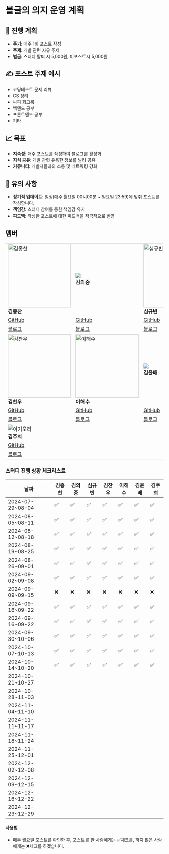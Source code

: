 # 블글의 의지 운영 계획


## 📅 진행 계획

* **주기**: 매주 1회 포스트 작성
* **주제**: 개발 관련 자유 주제
* **벌금**: 스터디 탈퇴 시 5,000원, 미포스트시 5,000원

## ✍️ 포스트 주제 예시

* 코딩테스트 문제 리뷰
* CS 정리
* 싸피 회고록
* 백엔드 공부
* 프론트엔드 공부
* 기타

## 📈 목표

* **지속성**: 매주 포스트를 작성하여 블로그를 활성화
* **지식 공유**: 개발 관련 유용한 정보를 널리 공유
* **커뮤니티**: 개발자들과의 소통 및 네트워킹 강화

## 📌 유의 사항

* **정기적 업데이트**: 일정(매주 월요일 00시00분 ~ 일요일 23:59)에 맞춰 포스트를 작성합니다.
* **책임감**: 스터디 참여를 통한 책임감 유지
* **피드백**: 작성한 포스트에 대한 피드백을 적극적으로 반영

## 멤버

|                                    |                                                            |                                        |
|------------------------------------|------------------------------------------------------------|----------------------------------------|
| <img src="https://github.com/user-attachments/assets/cd27d5ec-378f-4921-80e7-b6a803bad8fa" alt="김종찬" width="200"/> <br> **김종찬** | <img src="https://avatars.githubusercontent.com/u/158041455?s=400&u=fc13ed6012858317ec24822efc41b8b022810d7b&v=4"> <br> **김의중** | <img src="https://avatars.githubusercontent.com/u/89975936?v=4" alt="심규빈" width="200"/> <br> **심규빈**                           |
| [GitHub](https://github.com/jongchan0109) | [GitHub](https://github.com/kimdevspace) | [GitHub](https://github.com/SIM-GYUBIN) |
| [블로그](https://velog.io/@jongchan) | [블로그](https://ejk5148.tistory.com/) | [블로그](https://velog.io/@skb0516/posts) |
| <img src= "https://github.com/user-attachments/assets/fd99f301-a247-4394-b201-0d1668cac7e1" alt="김찬우" width="200" /><br> **김찬우** |<img src="https://static.some.co.kr/sometrend/attachments/content/dfdfe2bf-0922-490a-970b-14f1abb64fea/img10.jpg" alt="이해수" width="200"/><br> **이해수** | <img src="https://encrypted-tbn0.gstatic.com/images?q=tbn:ANd9GcTMBsSXW1q4YS0I0SpQaix1331q0QVeaRDkQw&s"> <br> **김윤배** |
| [GitHub](https://github.com/chanu2) | [GitHub](https://github.com/haesoooo) | [GitHub](https://github.com/kub938)|
| [블로그](https://velog.io/@chanu2/posts)| [블로그](https://velog.io/@haesooo/posts) |[블로그](https://velog.io/@kub938/posts) |
|  ![아기오리](https://github.com/user-attachments/assets/9e46cf14-7733-4ecf-8c96-201013bb24f7)<br> **김주희** |                           |
|  [GitHub](https://github.com/orgs/SSAFY12th/people/kimjuheee) | | |
|  [블로그](https://mo9umo9u.tistory.com/)  | | |




### 스터디 진행 상황 체크리스트

| 날짜              | 김종찬 | 김의중 | 심규빈  | 김찬우 | 이해수 | 김윤배 | 김주희 |
|-------------------|--------|-------|-------|--------|--------|--------|--------|
| 2024-07-29~08-04 |   ✅   |   ✅   |   ✅  |   ✅   |   ✅   |   ✅   |   ✅   |
| 2024-08-05~08-11 |   ✅   |   ✅   |   ✅  |   ✅   |   ✅   |   ✅   |   ✅   |
| 2024-08-12~08-18 |   ✅   |   ✅   |   ✅  |   ✅   |   ✅   |   ✅   |   ✅   |
| 2024-08-19~08-25 |   ✅   |   ✅   |   ✅  |   ✅   |   ✅   |   ✅   |   ✅   |
| 2024-08-26~09-01 |   ✅   |   ✅   |   ✅  |   ✅   |   ✅   |   ✅   |   ✅   |
| 2024-09-02~09-08 |   ✅   |   ✅   |   ✅  |   ✅   |   ✅   |   ✅   |   ✅   |
| 2024-09-09~09-15 |   ❌   |   ❌   |   ❌  |   ❌   |   ❌   |   ❌   |   ❌   |
| 2024-09-16~09-22 |   ✅   |   ✅   |   ✅  |   ✅   |   ✅   |   ✅   |   ✅   |
| 2024-09-16~09-22 |   ✅   |   ✅   |   ✅  |   ✅   |   ✅   |   ✅   |   ✅   |
| 2024-09-30~10-06 |   ✅   |   ✅   |   ✅  |   ✅   |   ✅   |   ✅   |   ✅   |
| 2024-10-07~10-13 |   ✅   |   ✅   |   ✅  |   ✅   |   ✅   |   ✅   |   ✅   |
| 2024-10-14~10-20 |   ✅   |   ✅   |   ✅  |   ✅   |   ✅   |   ✅   |   ✅   |
| 2024-10-21~10-27 |        |       |       |       |        |        |        |
| 2024-10-28~11-03 |        |       |       |       |        |        |        |
| 2024-11-04~11-10 |        |       |       |       |        |        |        |
| 2024-11-11~11-17 |        |       |       |       |        |        |        |
| 2024-11-18~11-24 |        |       |       |       |        |        |        |
| 2024-11-25~12-01 |        |       |       |       |        |        |        |
| 2024-12-02~12-08 |        |       |       |       |        |        |        |
| 2024-12-09~12-15 |        |       |       |       |        |        |        |
| 2024-12-16~12-22 |        |       |       |       |        |        |        |
| 2024-12-23~12-29 |        |       |       |       |        |        |        |

#### 사용법
- 매주 월요일 포스트를 확인한 후, 포스트를 한 사람에게는 ✅체크를, 하지 않은 사람에게는 ❌체크를 하겠습니다.
